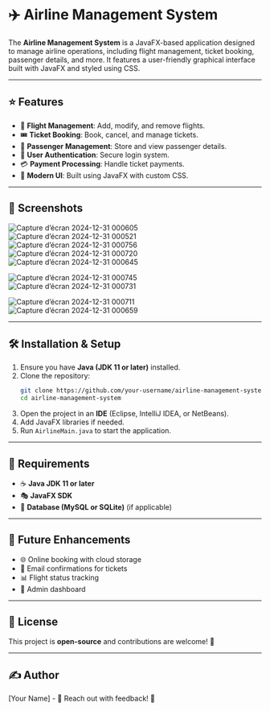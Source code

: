 # ✈️ Airline Management System

The **Airline Management System** is a JavaFX-based application designed to manage airline operations, including flight management, ticket booking, passenger details, and more. It features a user-friendly graphical interface built with JavaFX and styled using CSS.

---

## ⭐ Features
- 🛫 **Flight Management**: Add, modify, and remove flights.
- 🎟 **Ticket Booking**: Book, cancel, and manage tickets.
- 👤 **Passenger Management**: Store and view passenger details.
- 🔐 **User Authentication**: Secure login system.
- 💳 **Payment Processing**: Handle ticket payments.
- 🎨 **Modern UI**: Built using JavaFX with custom CSS.

---

## 📸 Screenshots

![Capture d’écran 2024-12-31 000605](https://github.com/user-attachments/assets/1ccbfa53-2898-4289-acc7-9ff0ec9ab654)
![Capture d’écran 2024-12-31 000521](https://github.com/user-attachments/assets/be9ebee9-b6fd-40dd-b292-cf07fa7493ca)
![Capture d’écran 2024-12-31 000756](https://github.com/user-attachments/assets/ed4d851e-94c6-4394-bb68-4eb61cfc66be)
![Capture d’écran 2024-12-31 000720](https://github.com/user-attachments/assets/25f76dd7-35c2-4fd6-83c2-73b3b0881d95)
![Capture d’écran 2024-12-31 000645](https://github.com/user-attachments/assets/27db06ab-63cc-4b74-84f4-bba75f063a7a)

![Capture d’écran 2024-12-31 000745](https://github.com/user-attachments/assets/d742ed4a-f536-4d4f-ad46-af2568a44873)
![Capture d’écran 2024-12-31 000731](https://github.com/user-attachments/assets/e1b979de-1508-40fd-8631-e2d1c7fa4134)

![Capture d’écran 2024-12-31 000711](https://github.com/user-attachments/assets/bec466af-628f-4011-838f-5469ffd8b92a)
![Capture d’écran 2024-12-31 000659](https://github.com/user-attachments/assets/31f4947a-93f6-431d-b59d-7e95e29f5598)

---

## 🛠️ Installation & Setup
1. Ensure you have **Java (JDK 11 or later)** installed.
2. Clone the repository:
   ```sh
   git clone https://github.com/your-username/airline-management-system.git
   cd airline-management-system
   ```
3. Open the project in an **IDE** (Eclipse, IntelliJ IDEA, or NetBeans).
4. Add JavaFX libraries if needed.
5. Run `AirlineMain.java` to start the application.

---

## 📌 Requirements
- ☕ **Java JDK 11 or later**
- 🎭 **JavaFX SDK**
- 💾 **Database (MySQL or SQLite)** (if applicable)

---

## 🔮 Future Enhancements
- 🌐 Online booking with cloud storage
- 📧 Email confirmations for tickets
- 📊 Flight status tracking
- 📌 Admin dashboard

---

## 📜 License
This project is **open-source** and contributions are welcome! 🤝

---

## ✍️ Author
[Your Name] - 📩 Reach out with feedback! 🚀





